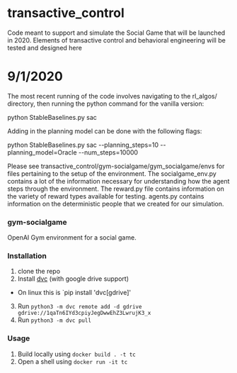 # transactive_control
Code meant to support and simulate the Social Game that will be launched in 2020. Elements of transactive control and behavioral engineering will be tested and designed here 

# 9/1/2020

The most recent running of the code involves navigating to the rl_algos/ directory, then running the python command for the vanilla version: 

python StableBaselines.py sac

Adding in the planning model can be done with the following flags:

python StableBaselines.py sac --planning_steps=10 --planning_model=Oracle --num_steps=10000

Please see transactive_control/gym-socialgame/gym_socialgame/envs for files pertaining to the setup of the environment. The socialgame_env.py contains a lot of the information necessary for understanding how the agent steps through the environment. The reward.py file contains information on the variety of reward types available for testing. agents.py contains information on the deterministic people that we created for our simulation. 

###  gym-socialgame
OpenAI Gym environment for a social game.

### Installation
1. clone the repo
2. Install [dvc](https://dvc.org/doc/install) (with google drive support)
  * On linux this is `pip install 'dvc[gdrive]'
3. Run `python3 -m dvc remote add -d gdrive gdrive://1qaTn6IYd3cpiyJegDwwEhZ3LwrujK3_x`
4. Run `python3 -m dvc pull`

### Usage
1. Build locally using `docker build . -t tc`
2. Open a shell using `docker run -it tc`



